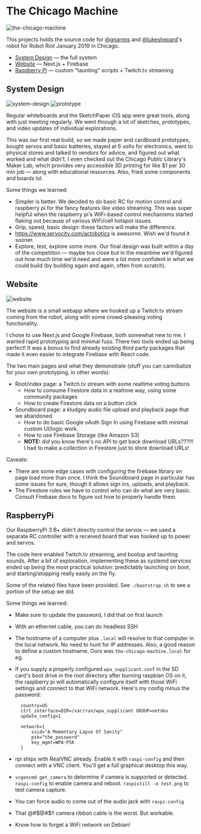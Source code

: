 # The Chicago Machine

![the-chicago-machine](/the-chicago-machine.png)

This projects holds the source code for [@gnarmis](https://twitter.com/gnarmis) and [@lukeshepard](https://twitter.com/lukeshepard)'s robot for Robot Riot
January 2019 in Chicago.

- [System Design](#system-design) –– the full system
- [Website](#website) –– Next.js + Firebase
- [Raspberry Pi](#raspberrypi) –– custom "taunting" scripts + Twitch.tv streaming

## System Design

![system-design](/system_design.png)
![prototype](/prototype.jpeg)

Regular whiteboards and the SketchPaper iOS app were great tools, along with
just meeting regularly. We went through a lot of sketches, prototypes, and video
updates of individual explorations.

This was our first real build, so we made paper and cardboard prototypes, bought
servos and basic batteries, stayed at 6 volts for electronics, went to physical
stores and talked to vendors for advice, and figured out what worked and what
didn't. I even checked out the Chicago Public Library's Maker Lab, which
provides very accessible 3D printing for like \$1 per 30 min job –– along with
educational resources. Also, fried some components and boards lol.

Some things we learned:

- Simpler is better. We decided to do basic RC for motion control and raspberry
  pi for the fancy features like video streaming. This was super helpful when
  the raspberry pi's WiFi-based control mechanisms started flaking out because
  of various WiFi/cell hotspot issues.
- Grip, speed, basic design: these factors will make the difference.
- https://www.servocity.com/actobotics is awesome. Wish we'd found it sooner.
- Explore, test, explore some more. Our final design was built within a day of
  the competition –– maybe too close but in the meantime we'd figured out how
  much time we'd need and were a lot more confident in what we could build (by building again and again, often from scratch).

## Website

![website](/website.png)

The website is a small webapp where we hooked up a Twitch.tv stream coming from the robot, along with some crowd-pleasing voting functionality.

I chose to use Next.js and Google Firebase, both somewhat new to me. I wanted
rapid prototyping and minimal fuss. There two tools ended up being perfect! It
was a bonus to find already existing third party packages that made it even
easier to integrate Firebase with React code.

The two main pages and what they demonstrate (stuff you can cannibalize for your
own prototyping, in other words):

- Root/index page: a Twitch.tv stream with some realtime voting buttons
  - How to consume Firestore data in a realtime way, using some community packages
  - How to create Firestore data on a button click
- Soundboard page: a kludgey audio file upload and playback page that we abandoned
  - How to do basic Google oAuth Sign In using Firebase with minimal custom UI/logic work.
  - How to use Firebase Storage (like Amazon S3)
  - **NOTE:** did you know there's no API to get back download URLs???!!! I had to make a collection in Firestore just to store download URLs!

Caveats:

- There are some edge cases with configuring the firebase library on page load
  more than once. I think the Soundboard page in particular has some issues for
  sure, though it allows sign ins, uploads, and playback.
- The Firestore rules we have to control who can do what are very basic. Consult
  Firebase docs to figure out how to properly handle them.

## RaspberryPi

Our RaspberryPi 3 B+ didn't directly control the servos –– we used a separate RC
controller with a received board that was hooked up to power and servos.

The code here enabled Twitch.tv streaming, and bootup and taunting sounds. After
a bit of exploration, implementing these as systemd services ended up being the
most practical solution: predictably launching on boot, and starting/stopping really easily on the fly.

Some of the related files have been provided. See `./bootstrap.sh` to see a
portion of the setup we did.

Some things we learned:

- Make sure to update the password, I did that on first launch
- With an ethernet cable, you can do headless SSH
- The hostname of a computer plus `.local` will resolve to that computer in the
  local network. No need to hunt for IP addresses. Also, a good reason to define
  a custom hostname. Ours was `the-chicago-machine.local` for eg.
- If you supply a properly configured `wpa_supplicant.conf` in the SD card's
  boot drive in the root directory after burning raspbian OS on it, the
  raspberry pi will automatically configure itself with those WiFi settings and
  connect to that WiFi network. Here's my config minus the password:

        country=US
        ctrl_interface=DIR=/var/run/wpa_supplicant GROUP=netdev
        update_config=1

        network={
            ssid="A Momentary Lapse Of Sanity"
            psk="the_password"
            key_mgmt=WPA-PSK
        }

- rpi ships with RealVNC already. Enable it with `raspi-config` and then connect
  with a VNC client. You'll get a full graphical desktop this way.
- `vcgencmd get_camera` to determine if camera is supported or detected.
  `raspi-config` to enable camera and reboot. `raspistill -o test.png` to test
  camera capture.
- You can force audio to come out of the audio jack with `raspi-config`
- That @#$@#$!! camera ribbon cable is the worst. But workable.
- Know how to forget a WiFi network on Debian!
